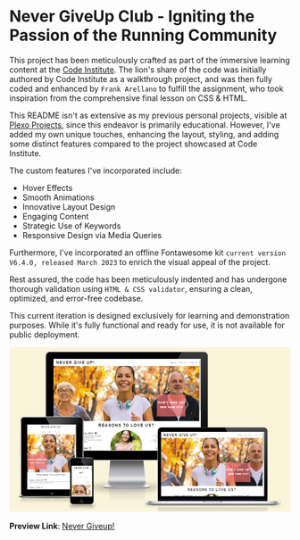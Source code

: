 # Never GiveUp Club - Igniting the Passion of the Running Community

This project has been meticulously crafted as part of the immersive learning content at the [Code Institute](https://github.com/Code-Institute-Org). The lion's share of the code was initially authored by Code Institute as a walkthrough project, and was then fully coded and enhanced by `Frank Arellano` to fulfill the assignment, who took inspiration from the comprehensive final lesson on CSS & HTML.

This README isn't as extensive as my previous personal projects, visible at [Plexo Projects](https://github.com/plexoio?tab=stars), since this endeavor is primarily educational. However, I've added my own unique touches, enhancing the layout, styling, and adding some distinct features compared to the project showcased at Code Institute.

The custom features I've incorporated include:

- Hover Effects
- Smooth Animations
- Innovative Layout Design
- Engaging Content
- Strategic Use of Keywords
- Responsive Design via Media Queries

Furthermore, I've incorporated an offline Fontawesome kit `current version V6.4.0, released March 2023` to enrich the visual appeal of the project.

Rest assured, the code has been meticulously indented and has undergone thorough validation using `HTML & CSS validator`, ensuring a clean, optimized, and error-free codebase.

This current iteration is designed exclusively for learning and demonstration purposes. While it's fully functional and ready for use, it is not available for public deployment.

![Responsive Mockup image](https://github.com/plexoio/never-giveup/blob/main/documentation/assets/images/mockup.png)

**Preview Link**: [Never Giveup!](https://plexoio.github.io/never-giveup/)
